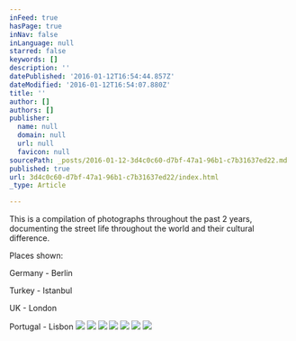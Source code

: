 ```yaml
---
inFeed: true
hasPage: true
inNav: false
inLanguage: null
starred: false
keywords: []
description: ''
datePublished: '2016-01-12T16:54:44.857Z'
dateModified: '2016-01-12T16:54:07.880Z'
title: ''
author: []
authors: []
publisher:
  name: null
  domain: null
  url: null
  favicon: null
sourcePath: _posts/2016-01-12-3d4c0c60-d7bf-47a1-96b1-c7b31637ed22.md
published: true
url: 3d4c0c60-d7bf-47a1-96b1-c7b31637ed22/index.html
_type: Article

---
```

This is a compilation of photographs throughout the past 2 years, documenting the street life throughout the world and their cultural difference. 

Places shown:

Germany - Berlin

Turkey - Istanbul

UK - London

Portugal - Lisbon
![](https://the-grid-user-content.s3-us-west-2.amazonaws.com/cbeb2006-8d97-4fde-a9f0-e0e2dfdbb65b.jpg)
![](https://the-grid-user-content.s3-us-west-2.amazonaws.com/3271b507-d68b-4d05-ae06-0a3ed98089b8.jpg)
![](https://the-grid-user-content.s3-us-west-2.amazonaws.com/90a02387-5804-4abb-872b-be9e9e64ef84.jpg)
![](https://the-grid-user-content.s3-us-west-2.amazonaws.com/6a934317-d1d8-4fdf-b6d6-318d47047ae4.jpg)
![](https://the-grid-user-content.s3-us-west-2.amazonaws.com/fe1605b1-6d2e-45ad-86fa-50904a2c93f4.jpg)
![](https://the-grid-user-content.s3-us-west-2.amazonaws.com/82bbc493-dc92-45e1-865d-51dfe6a1ec6a.jpg)
![](https://the-grid-user-content.s3-us-west-2.amazonaws.com/a8f05409-8a29-4ec6-942c-5cd9aebe076b.jpg)